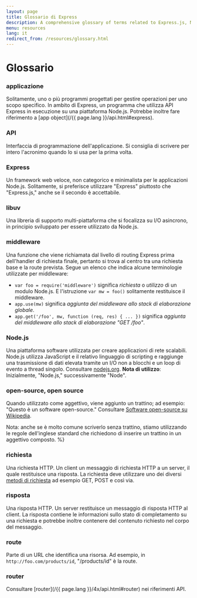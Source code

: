 ```yaml
---
layout: page
title: Glossario di Express
description: A comprehensive glossary of terms related to Express.js, Node.js, middleware, routing, and other key concepts to help you understand and use Express effectively.
menu: resources
lang: it
redirect_from: /resources/glossary.html
---
```


# Glossario

### applicazione

Solitamente, uno o più programmi progettati per gestire operazioni per uno scopo specifico.  In ambito di Express, un programma che utilizza API Express in esecuzione su una piattaforma Node.js.  Potrebbe inoltre fare riferimento a [app object](/{{ page.lang }}/api.html#express).

### API

Interfaccia di programmazione dell'applicazione. Si consiglia di scrivere per intero l'acronimo quando lo si usa per la prima volta.

### Express

Un framework web veloce, non categorico e minimalista per le applicazioni Node.js. Solitamente, si preferisce utilizzare "Express" piuttosto che "Express.js," anche se il secondo è accettabile.

### libuv

Una libreria di supporto multi-piattaforma che si focalizza su I/O asincrono, in principio sviluppato per essere utilizzato da Node.js.

### middleware

Una funzione che viene richiamata dal livello di routing Express prima dell'handler di richiesta finale, pertanto si trova al centro tra una richiesta base e la route prevista. Segue un elenco che indica alcune terminologie utilizzate per middleware:

- `var foo = require('middleware')` significa _richiesta_ o _utilizzo_ di un modulo Node.js. E l'istruzione `var mw = foo()` solitamente restituisce il middleware.
- `app.use(mw)` significa _aggiunta del middleware allo stack di elaborazione globale_.
- `app.get('/foo', mw, function (req, res) { ... })` significa _aggiunta del middleware allo stack di elaborazione "GET /foo"_.

### Node.js

Una piattaforma software utilizzata per creare applicazioni di rete scalabili. Node.js utilizza JavaScript e il relativo linguaggio di scripting e raggiunge una trasmissione di dati elevata tramite un I/O non a blocchi e un loop di evento a thread singolo. Consultare [nodejs.org](http://nodejs.org/). **Nota di utilizzo**: Inizialmente, "Node.js," successivamente "Node".

### open-source, open source

Quando utilizzato come aggettivo, viene aggiunto un trattino; ad esempio: "Questo è un software open-source." Consultare [Software open-source su Wikipedia](http://en.wikipedia.org/wiki/Open-source_software).

Nota: anche se è molto comune scriverlo senza trattino, stiamo utilizzando le regole dell'inglese standard che richiedono di inserire un trattino in un aggettivo composto. %}

### richiesta

Una richiesta HTTP. Un client un messaggio di richiesta HTTP a un server, il quale restituisce una risposta.  La richiesta deve utilizzare uno dei diversi [metodi di richiesta](https://en.wikipedia.org/wiki/Hypertext_Transfer_Protocol#Request_methods) ad esempio GET, POST e così via.

### risposta

Una risposta HTTP. Un server restituisce un messaggio di risposta HTTP al client. La risposta contiene le informazioni sullo stato di completamento su una richiesta e potrebbe inoltre contenere del contenuto richiesto nel corpo del messaggio.

### route

Parte di un URL che identifica una risorsa. Ad esempio, in `http://foo.com/products/id`, "/products/id" è la route.

### router

Consultare [router](/{{ page.lang }}/4x/api.html#router) nei riferimenti API.
